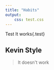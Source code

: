 ```yaml
---
title: "Habits"
output:
    css: test.css
---
```

Test
 It works{.test}
  <h2>Kevin Style</h2>

 <blockquote>
 It doesn't work
 </blockquote>